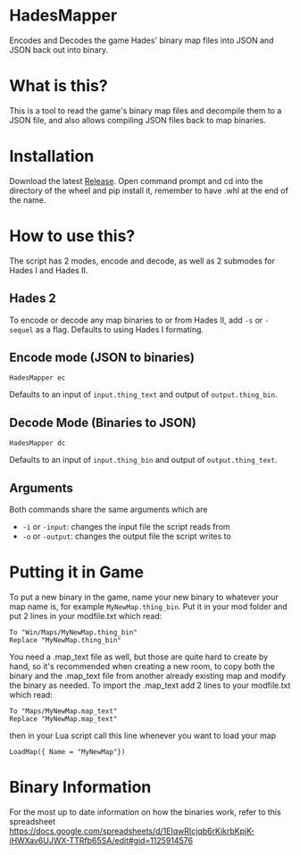 # HadesMapper
Encodes and Decodes the game Hades' binary map files into JSON and JSON back out into binary.

# What is this?
This is a tool to read the game's binary map files and decompile them to a JSON file, and also allows compiling JSON files back to map binaries.

# Installation
Download the latest [Release](https://github.com/SGG-Modding/HadesMapper/releases). Open command prompt and cd into the directory of the wheel and pip install it, remember to have .whl at the end of the name.

# How to use this?
The script has 2 modes, encode and decode, as well as 2 submodes for Hades I and Hades II.

## Hades 2
To encode or decode any map binaries to or from Hades II, add `-s` or `-sequel` as a flag. Defaults to using Hades I formating.

## Encode mode (JSON to binaries)
```
HadesMapper ec
```
Defaults to an input of `input.thing_text` and output of `output.thing_bin`.

## Decode Mode (Binaries to JSON)
```
HadesMapper dc
```
Defaults to an input of `input.thing_bin` and output of `output.thing_text`.

## Arguments
Both commands share the same arguments which are
* `-i` or `-input`: changes the input file the script reads from
* `-o` or `-output`: changes the output file the script writes to

# Putting it in Game
To put a new binary in the game, name your new binary to whatever your map name is, for example `MyNewMap.thing_bin`. Put it in your mod folder and put 2 lines in your modfile.txt which read:
```
To "Win/Maps/MyNewMap.thing_bin"
Replace "MyNewMap.thing_bin"
```
You need a .map_text file as well, but those are quite hard to create by hand, so it's recommended when creating a new room, to copy both the binary and the .map_text file from another already existing map and modify the binary as needed. To import the .map_text add 2 lines to your modfile.txt which read:
```
To "Maps/MyNewMap.map_text"
Replace "MyNewMap.map_text"
```
then in your Lua script call this line whenever you want to load your map 
```
LoadMap({ Name = "MyNewMap"})
```

# Binary Information
For the most up to date information on how the binaries work, refer to this spreadsheet
https://docs.google.com/spreadsheets/d/1EIqwRIcjqb6rKikrbKpjK-iHWXav6UJWX-TTRfb65SA/edit#gid=1125914576